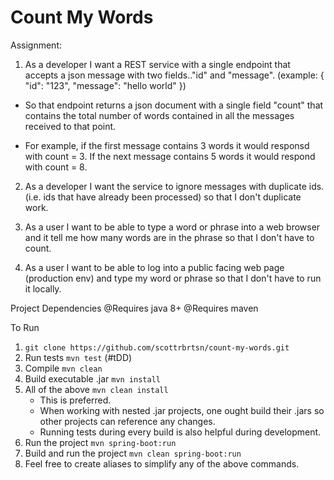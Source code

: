 # Count My Words
Assignment:

1. As a developer I want a REST service with a single endpoint that accepts a json message with two fields.."id" and "message". (example: { "id": "123", "message": "hello world" })

- So that endpoint returns a json document with a single field "count" that contains the total number of words contained in all the messages received to that point.

- For example, if the first message contains 3 words it would responsd with count = 3. If the next message contains 5 words it would respond with count = 8.


2. As a developer I want the service to ignore messages with duplicate ids. (i.e. ids that have already been processed) so that I don't duplicate work.

3. As a user I want to be able to type a word or phrase into a web browser and it tell me how many words are in the phrase so that I don't have to count.

4. As a user I want to be able to log into a public facing web page (production env) and type my word or phrase so that I don't have to run it locally. 


Project Dependencies
@Requires java 8+
@Requires maven

To Run
1. `git clone https://github.com/scottrbrtsn/count-my-words.git`
2. Run tests `mvn test` (#tDD)
3. Compile `mvn clean`
4. Build executable .jar `mvn install`
5. All of the above `mvn clean install`
	-  This is preferred.
	-  When working with nested .jar projects, one ought build their .jars so other projects can reference any changes.  
	-  Running tests during every build is also helpful during development.
6. Run the project `mvn spring-boot:run`
7. Build and run the project `mvn clean spring-boot:run`
8. Feel free to create aliases to simplify any of the above commands. 